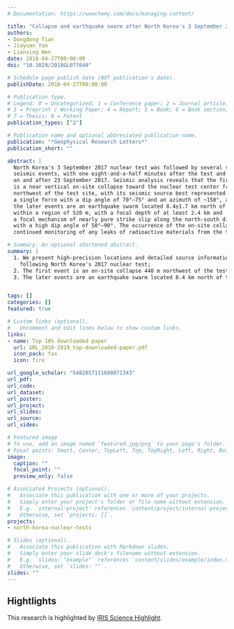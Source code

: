 ```yaml
---
# Documentation: https://wowchemy.com/docs/managing-content/

title: "Collapse and earthquake swarm after North Korea's 3 September 2017 nuclear test"
authors:
- Dongdong Tian
- Jiayuan Yao
- Lianxing Wen
date: 2018-04-27T00:00:00
doi: "10.1029/2018GL077649"

# Schedule page publish date (NOT publication's date).
publishDate: 2018-04-27T00:00:00

# Publication type.
# Legend: 0 = Uncategorized; 1 = Conference paper; 2 = Journal article;
# 3 = Preprint / Working Paper; 4 = Report; 5 = Book; 6 = Book section;
# 7 = Thesis; 8 = Patent
publication_types: ["2"]

# Publication name and optional abbreviated publication name.
publication: "*Geophysical Research Letters*"
publication_short: ""

abstract: |
  North Korea's 3 September 2017 nuclear test was followed by several small
  seismic events, with one eight‐and‐a‐half minutes after the test and three
  on and after 23 September 2017. Seismic analysis reveals that the first event
  is a near vertical on‐site collapse toward the nuclear test center from 440±260 m
  northwest of the test site, with its seismic source best represented by
  a single force with a dip angle of 70°–75° and an azimuth of ~150°, and
  the later events are an earthquake swarm located 8.4±1.7 km north of the test site
  within a region of 520 m, with a focal depth of at least 2.4 km and
  a focal mechanism of nearly pure strike slip along the north‐south direction
  with a high dip angle of 50°–90°. The occurrence of the on‐site collapse calls for
  continued monitoring of any leaks of radioactive materials from the test site.

# Summary. An optional shortened abstract.
summary: |
  1. We present high-precision locations and detailed source information of four small seismic events
    following North Korea's 2017 nuclear test;
  2. The first event is an on-site collapse 440 m northwest of the test site and best explained by a near vertical single force;
  3. The later events are an earthquake swarm located 8.4 km north of the test site with a focal depth of at least 2.4 km.


tags: []
categories: []
featured: true

# Custom links (optional).
#   Uncomment and edit lines below to show custom links.
links:
- name: Top 10% downloaded paper
  url: GRL_2018-2019_top-downloaded-paper.pdf
  icon_pack: fas
  icon: fire

url_google_scholar: "5482057111698071343"
url_pdf:
url_code:
url_dataset:
url_poster:
url_project:
url_slides:
url_source:
url_video:

# Featured image
# To use, add an image named `featured.jpg/png` to your page's folder.
# Focal points: Smart, Center, TopLeft, Top, TopRight, Left, Right, BottomLeft, Bottom, BottomRight.
image:
  caption: ""
  focal_point: ""
  preview_only: false

# Associated Projects (optional).
#   Associate this publication with one or more of your projects.
#   Simply enter your project's folder or file name without extension.
#   E.g. `internal-project` references `content/project/internal-project/index.md`.
#   Otherwise, set `projects: []`.
projects:
- north-korea-nuclear-tests

# Slides (optional).
#   Associate this publication with Markdown slides.
#   Simply enter your slide deck's filename without extension.
#   E.g. `slides: "example"` references `content/slides/example/index.md`.
#   Otherwise, set `slides: ""`.
slides: ""
---
```


## Hightlights

This research is highlighted by [IRIS Science Highlight](https://www.iris.edu/hq/science_highlights/test_collapse_swarm).
